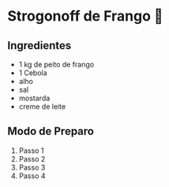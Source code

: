 # Strogonoff de Frango :chicken:

## **Ingredientes**

- 1 kg de peito de frango
- 1 Cebola 
- alho
- sal
- mostarda
- creme de leite

## **Modo de Preparo**

1. Passo 1
2. Passo 2
3. Passo 3
4. Passo 4
